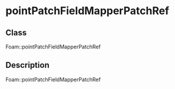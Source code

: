 # pointPatchFieldMapperPatchRef 
## Class
Foam::pointPatchFieldMapperPatchRef

## Description
Foam::pointPatchFieldMapperPatchRef

